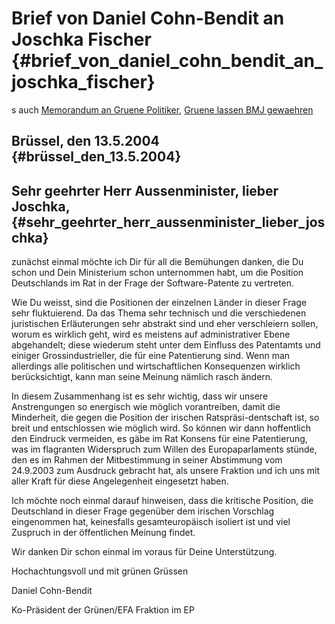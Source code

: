 # Brief von Daniel Cohn-Bendit an Joschka Fischer {#brief_von_daniel_cohn_bendit_an_joschka_fischer}

s auch [ Memorandum an Gruene Politiker](MemoGruene0405De "wikilink"), [
Gruene lassen BMJ gewaehren](Gruene040519De "wikilink")

## Brüssel, den 13.5.2004 {#brüssel_den_13.5.2004}

## Sehr geehrter Herr Aussenminister, lieber Joschka, {#sehr_geehrter_herr_aussenminister_lieber_joschka}

zunächst einmal möchte ich Dir für all die Bemühungen danken, die Du
schon und Dein Ministerium schon unternommen habt, um die Position
Deutschlands im Rat in der Frage der Software-Patente zu vertreten.

Wie Du weisst, sind die Positionen der einzelnen Länder in dieser Frage
sehr fluktuierend. Da das Thema sehr technisch und die verschiedenen
juristischen Erläuterungen sehr abstrakt sind und eher verschleiern
sollen, worum es wirklich geht, wird es meistens auf administrativer
Ebene abgehandelt; diese wiederum steht unter dem Einfluss des
Patentamts und einiger Grossindustrieller, die für eine Patentierung
sind. Wenn man allerdings alle politischen und wirtschaftlichen
Konsequenzen wirklich berücksichtigt, kann man seine Meinung nämlich
rasch ändern.

In diesem Zusammenhang ist es sehr wichtig, dass wir unsere
Anstrengungen so energisch wie möglich vorantreiben, damit die
Minderheit, die gegen die Position der irischen Ratspräsi-dentschaft
ist, so breit und entschlossen wie möglich wird. So können wir dann
hoffentlich den Eindruck vermeiden, es gäbe im Rat Konsens für eine
Patentierung, was im flagranten Widerspruch zum Willen des
Europaparlaments stünde, den es im Rahmen der Mitbestimmung in seiner
Abstimmung vom 24.9.2003 zum Ausdruck gebracht hat, als unsere Fraktion
und ich uns mit aller Kraft für diese Angelegenheit eingesetzt haben.

Ich möchte noch einmal darauf hinweisen, dass die kritische Position,
die Deutschland in dieser Frage gegenüber dem irischen Vorschlag
eingenommen hat, keinesfalls gesamteuropäisch isoliert ist und viel
Zuspruch in der öffentlichen Meinung findet.

Wir danken Dir schon einmal im voraus für Deine Unterstützung.

Hochachtungsvoll und mit grünen Grüssen

Daniel Cohn-Bendit

Ko-Präsident der Grünen/EFA Fraktion im EP

